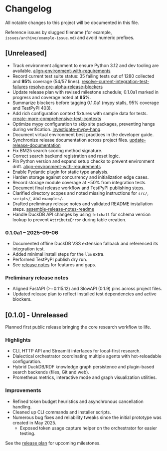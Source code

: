 # Changelog

All notable changes to this project will be documented in this file.

Reference issues by slugged filename (for example,
`issues/archive/example-issue.md`) and avoid numeric prefixes.

## [Unreleased]
- Track environment alignment to ensure Python 3.12 and dev tooling are
  available.
    [align-environment-with-requirements]
- Record current test suite status: 35 failing tests out of 1280 collected and
  **95%** coverage (54/57 lines).
    [resolve-current-integration-test-failures]
    [resolve-pre-alpha-release-blockers]
- Update release plan with revised milestone schedule; 0.1.0a1 marked in
  progress and coverage noted at **95%**.
 - Summarize blockers before tagging 0.1.0a1 (mypy stalls, 95% coverage and
   TestPyPI 403).
  - Add rich configuration context fixtures with sample data for tests.
    [create-more-comprehensive-test-contexts]
- Optimize mypy configuration to skip site packages, preventing hangs during
verification. [investigate-mypy-hang](issues/archive/investigate-mypy-hang.md).
- Document virtual environment best practices in the developer guide.
 - Synchronize release documentation across project files.
    [update-release-documentation]
- Fix BM25 search scoring method signature.
- Correct search backend registration and reset logic.
- Pin Python version and expand setup checks to prevent environment drift.
    [align-environment-with-requirements]
- Enable Pydantic plugin for static type analysis.
- Harden storage against concurrency and initialization edge cases.
- Record storage module coverage at ~50% from integration tests.
- Document final release workflow and TestPyPI publishing steps.
- Clarified directory scopes and noted missing instructions for `src/`, `scripts/`, and `examples/`.
- Drafted preliminary release notes and validated README installation steps.
  [assemble-release-notes-readme]
- Handle DuckDB API changes by using `fetchall` for schema version lookup to
  prevent `AttributeError` during table creation.

### 0.1.0a1 – 2025-09-06
- Documented offline DuckDB VSS extension fallback and referenced its
  integration test.
- Added minimal install steps for the `llm` extra.
- Performed TestPyPI publish dry run.
- See [release notes](docs/release_notes/v0.1.0a1.md) for features and gaps.

### Preliminary release notes
- Aligned FastAPI (>=0.115.12) and SlowAPI (0.1.9) pins across project files.
- Updated release plan to reflect installed test dependencies and active blockers.

## [0.1.0] - Unreleased
Planned first public release bringing the core research workflow to life.

### Highlights
- CLI, HTTP API and Streamlit interfaces for local-first research.
- Dialectical orchestrator coordinating multiple agents with hot-reloadable configuration.
- Hybrid DuckDB/RDF knowledge graph persistence and plugin-based search backends
  (files, Git and web).
- Prometheus metrics, interactive mode and graph visualization utilities.

### Improvements
- Refined token budget heuristics and asynchronous cancellation handling.
- Cleaned up CLI commands and installer scripts.
- Numerous bug fixes and reliability tweaks since the initial prototype was created in May 2025.
  - Exposed token usage capture helper on the orchestrator for easier testing.

See the [release plan](docs/release_plan.md) for upcoming milestones.

[align-environment-with-requirements]: issues/archive/align-environment-with-requirements.md
[create-more-comprehensive-test-contexts]: issues/archive/create-more-comprehensive-test-contexts.md
[update-release-documentation]: issues/archive/update-release-documentation.md
[assemble-release-notes-readme]: issues/archive/assemble-release-notes-and-validate-readme.md
[resolve-current-integration-test-failures]: issues/resolve-current-integration-test-failures.md
[resolve-pre-alpha-release-blockers]: issues/archive/resolve-pre-alpha-release-blockers.md

